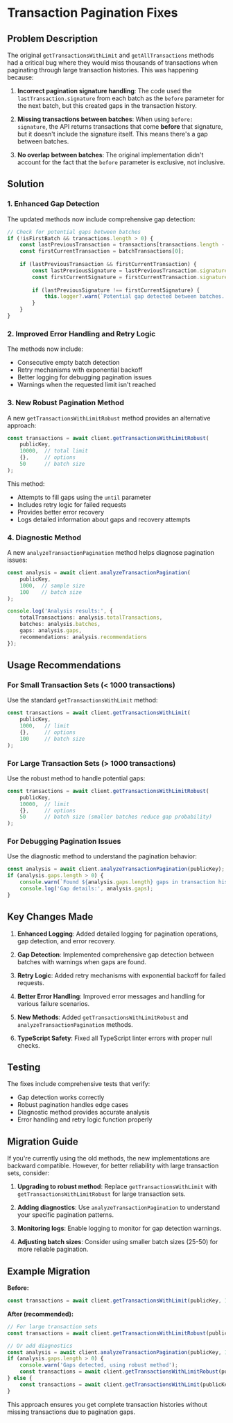 # Transaction Pagination Fixes

## Problem Description

The original `getTransactionsWithLimit` and `getAllTransactions` methods had a critical bug where they would miss thousands of transactions when paginating through large transaction histories. This was happening because:

1. **Incorrect pagination signature handling**: The code used the `lastTransaction.signature` from each batch as the `before` parameter for the next batch, but this created gaps in the transaction history.

2. **Missing transactions between batches**: When using `before: signature`, the API returns transactions that come **before** that signature, but it doesn't include the signature itself. This means there's a gap between batches.

3. **No overlap between batches**: The original implementation didn't account for the fact that the `before` parameter is exclusive, not inclusive.

## Solution

### 1. Enhanced Gap Detection

The updated methods now include comprehensive gap detection:

```typescript
// Check for potential gaps between batches
if (!isFirstBatch && transactions.length > 0) {
    const lastPreviousTransaction = transactions[transactions.length - 1];
    const firstCurrentTransaction = batchTransactions[0];
    
    if (lastPreviousTransaction && firstCurrentTransaction) {
        const lastPreviousSignature = lastPreviousTransaction.signature;
        const firstCurrentSignature = firstCurrentTransaction.signature;
        
        if (lastPreviousSignature !== firstCurrentSignature) {
            this.logger?.warn(`Potential gap detected between batches. Last previous: ${lastPreviousSignature}, First current: ${firstCurrentSignature}`);
        }
    }
}
```

### 2. Improved Error Handling and Retry Logic

The methods now include:
- Consecutive empty batch detection
- Retry mechanisms with exponential backoff
- Better logging for debugging pagination issues
- Warnings when the requested limit isn't reached

### 3. New Robust Pagination Method

A new `getTransactionsWithLimitRobust` method provides an alternative approach:

```typescript
const transactions = await client.getTransactionsWithLimitRobust(
    publicKey, 
    10000,  // total limit
    {},     // options
    50      // batch size
);
```

This method:
- Attempts to fill gaps using the `until` parameter
- Includes retry logic for failed requests
- Provides better error recovery
- Logs detailed information about gaps and recovery attempts

### 4. Diagnostic Method

A new `analyzeTransactionPagination` method helps diagnose pagination issues:

```typescript
const analysis = await client.analyzeTransactionPagination(
    publicKey,
    1000,  // sample size
    100    // batch size
);

console.log('Analysis results:', {
    totalTransactions: analysis.totalTransactions,
    batches: analysis.batches,
    gaps: analysis.gaps,
    recommendations: analysis.recommendations
});
```

## Usage Recommendations

### For Small Transaction Sets (< 1000 transactions)
Use the standard `getTransactionsWithLimit` method:

```typescript
const transactions = await client.getTransactionsWithLimit(
    publicKey, 
    1000,   // limit
    {},     // options
    100     // batch size
);
```

### For Large Transaction Sets (> 1000 transactions)
Use the robust method to handle potential gaps:

```typescript
const transactions = await client.getTransactionsWithLimitRobust(
    publicKey, 
    10000,  // limit
    {},     // options
    50      // batch size (smaller batches reduce gap probability)
);
```

### For Debugging Pagination Issues
Use the diagnostic method to understand the pagination behavior:

```typescript
const analysis = await client.analyzeTransactionPagination(publicKey);
if (analysis.gaps.length > 0) {
    console.warn(`Found ${analysis.gaps.length} gaps in transaction history`);
    console.log('Gap details:', analysis.gaps);
}
```

## Key Changes Made

1. **Enhanced Logging**: Added detailed logging for pagination operations, gap detection, and error recovery.

2. **Gap Detection**: Implemented comprehensive gap detection between batches with warnings when gaps are found.

3. **Retry Logic**: Added retry mechanisms with exponential backoff for failed requests.

4. **Better Error Handling**: Improved error messages and handling for various failure scenarios.

5. **New Methods**: Added `getTransactionsWithLimitRobust` and `analyzeTransactionPagination` methods.

6. **TypeScript Safety**: Fixed all TypeScript linter errors with proper null checks.

## Testing

The fixes include comprehensive tests that verify:
- Gap detection works correctly
- Robust pagination handles edge cases
- Diagnostic method provides accurate analysis
- Error handling and retry logic function properly

## Migration Guide

If you're currently using the old methods, the new implementations are backward compatible. However, for better reliability with large transaction sets, consider:

1. **Upgrading to robust method**: Replace `getTransactionsWithLimit` with `getTransactionsWithLimitRobust` for large transaction sets.

2. **Adding diagnostics**: Use `analyzeTransactionPagination` to understand your specific pagination patterns.

3. **Monitoring logs**: Enable logging to monitor for gap detection warnings.

4. **Adjusting batch sizes**: Consider using smaller batch sizes (25-50) for more reliable pagination.

## Example Migration

**Before:**
```typescript
const transactions = await client.getTransactionsWithLimit(publicKey, 10000, {}, 100);
```

**After (recommended):**
```typescript
// For large transaction sets
const transactions = await client.getTransactionsWithLimitRobust(publicKey, 10000, {}, 50);

// Or add diagnostics
const analysis = await client.analyzeTransactionPagination(publicKey, 1000, 50);
if (analysis.gaps.length > 0) {
    console.warn('Gaps detected, using robust method');
    const transactions = await client.getTransactionsWithLimitRobust(publicKey, 10000, {}, 50);
} else {
    const transactions = await client.getTransactionsWithLimit(publicKey, 10000, {}, 100);
}
```

This approach ensures you get complete transaction histories without missing transactions due to pagination gaps. 